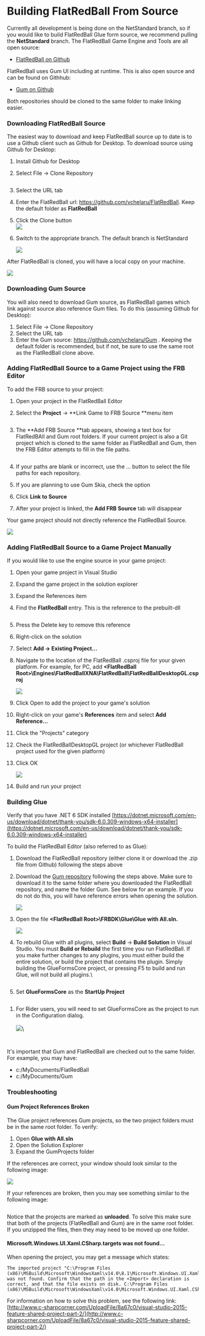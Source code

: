 # Building FlatRedBall From Source

Currently all development is being done on the NetStandard branch, so if you would like to build FlatRedBall Glue form source, we recommend pulling the **NetStandard** branch. The FlatRedBall Game Engine and Tools are all open source:

* [FlatRedBall on Github](https://github.com/vchelaru/FlatRedBall)

FlatRedBall uses Gum UI including at runtime. This is also open source and can be found on Githhub:

* [Gum on Github](https://github.com/vchelaru/Gum)

Both repositories should be cloned to the same folder to make linking easier.

### Downloading FlatRedBall Source

The easiest way to download and keep FlatRedBall source up to date is to use a Github client such as Github for Desktop. To download source using Github for Desktop:

1. Install Github for Desktop
2.  Select File -> Clone Repository

    <div align="left" data-full-width="true">

    <img src="media/2021-08-img_6112a86031125.png" alt="">

    </div>
3. Select the URL tab
4. Enter the FlatRedBall url: https://github.com/vchelaru/FlatRedBall. Keep the default folder as **FlatRedBall**
5. Click the Clone button \
   ![](media/2021-08-img_6112a90f42a84.png)
6.  Switch to the appropriate branch. The default branch is NetStandard

    ![](media/2022-11-img_636b193cd624c.png)

After FlatRedBall is cloned, you will have a local copy on your machine.

![](media/2021-08-img_6112a93e335de.png)

### Downloading Gum Source

You will also need to download Gum source, as FlatRedBall games which link against source also reference Gum files. To do this (assuming Github for Desktop):

1. Select File -> Clone Repository
2. Select the URL tab
3. Enter the Gum source: https://github.com/vchelaru/Gum . Keeping the default folder is recommended, but if not, be sure to use the same root as the FlatRedBall clone above.

### Adding FlatRedBall Source to a Game Project using the FRB Editor

To add the FRB source to your project:

1. Open your project in the FlatRedBall Editor
2.  Select the **Project** -> \*\*Link Game to FRB Source \*\*menu item

    <div align="left">

    <img src="media/2023-07-img_64b5303d1f0e2.png" alt="">

    </div>
3.  The \*\*Add FRB Source \*\*tab appears, showing a text box for FlatRedBAll and Gum root folders. If your current project is also a Git project which is cloned to the same folder as FlatRedBall and Gum, then the FRB Editor attempts to fill in the file paths.

    <div align="left">

    <img src="media/2023-07-img_64b531293eff9.png" alt="">

    </div>
4. If your paths are blank or incorrect, use the ... button to select the file paths for each repository.
5. If you are planning to use Gum Skia, check the option
6. Click **Link to Source**
7. After your project is linked, the **Add FRB Source** tab will disappear

Your game project should not directly reference the FlatRedBall Source.

![](media/2023-07-img_64b5319f1f491.png)

### Adding FlatRedBall Source to a Game Project Manually

If you would like to use the engine source in your game project:

1. Open your game project in Visual Studio
2. Expand the game project in the solution explorer
3. Expand the References item
4.  Find the **FlatRedBall** entry. This is the reference to the prebuilt-dll

    <div align="left">

    <img src="media/2017-02-img_5892095362770.png" alt="">

    </div>
5. Press the Delete key to remove this reference
6. Right-click on the solution
7. Select **Add -> Existing Project...**
8.  Navigate to the location of the FlatRedBall .csproj file for your given platform. For example, for PC, add **\<FlatRedBall Root>\Engines\FlatRedBallXNA\FlatRedBall\FlatRedBallDesktopGL.csproj**&#x20;

    ![](media/2021-08-img_6112a9f5767f4.png)
9. Click Open to add the project to your game's solution
10. Right-click on your game's **References** item and select **Add Reference...**
11. Click the "Projects" category
12. Check the FlatRedBallDesktopGL project (or whichever FlatRedBall project used for the given platform)
13. Click OK

    ![](media/2017-02-img_58920a8e61d75.png)
14. Build and run your project

### Building Glue

Verify that you have .NET 6 SDK installed [https://dotnet.microsoft.com/en-us/download/dotnet/thank-you/sdk-6.0.309-windows-x64-installer](https://dotnet.microsoft.com/en-us/download/dotnet/thank-you/sdk-6.0.309-windows-x64-installer)  &#x20;

To build the FlatRedBall Editor (also referred to as Glue):

1. Download the FlatRedBall repository (either clone it or download the .zip file from Github) following the steps above
2.  Download the [Gum repository](https://github.com/vchelaru/Gum) following the steps above. Make sure to download it to the same folder where you downloaded the FlatRedBall repository, and name the folder Gum. See below for an example. If you do not do this, you will have reference errors when opening the solution.

    ![](media/2016-11-img_583909d260b0c.png)
3.  Open the file **\<FlatRedBall Root>\FRBDK\Glue\Glue with All.sln.**

    ![](media/2021-08-img_6112b22407f6b.png)
4.  To rebuild Glue with all plugins, select **Build** -> **Build Solution** in Visual Studio. You must **Build or Rebuild** the first time you run FlatRedBall. If you make further changes to any plugins, you must either build the entire solution, or build the project that contains the plugin. Simply building the GlueFormsCore project, or pressing F5 to build and run Glue, will not build all plugins.\


    <figure><img src=".gitbook/assets/image.png" alt=""><figcaption></figcaption></figure>
5. Set **GlueFormsCore** as the **StartUp Project**

<figure><img src=".gitbook/assets/image (7).png" alt=""><figcaption></figcaption></figure>

1.  For Rider users, you will need to set GlueFormsCore as the project to run in the Configuration dialog.\
    \
    ![](<.gitbook/assets/image (3).png>)\


    <figure><img src=".gitbook/assets/image (2).png" alt=""><figcaption></figcaption></figure>

    <figure><img src=".gitbook/assets/image (4).png" alt=""><figcaption></figcaption></figure>

It's important that Gum and FlatRedBall are checked out to the same folder. For example, you may have:

* c:/MyDocuments/FlatRedBall
* c:/MyDocuments/Gum

### Troubleshooting

#### Gum Project References Broken

The Glue project references Gum projects, so the two project folders must be in the same root folder. To verify:

1. Open **Glue with All.sln**
2. Open the Solution Explorer
3. Expand the GumProjects folder

If the references are correct, your window should look similar to the following image:

![](media/2020-04-img_5e9098ba3d6ef.png)

If your references are broken, then you may see something similar to the following image: &#x20;

<figure><img src="media/2020-04-img_5e9098e234103.png" alt=""><figcaption></figcaption></figure>

Notice that the projects are marked as **unloaded**. To solve this make sure that both of the projects (FlatRedBall and Gum) are in the same root folder. If you unzipped the files, then they may need to be moved up one folder.

#### Microsoft.Windows.UI.Xaml.CSharp.targets was not found...

When opening the project, you may get a message which states:

```
The imported project "C:\Program Files (x86)\MSBuild\Microsoft\WindowsXaml\v14.0\8.1\Microsoft.Windows.UI.Xaml.CSharp.targets" was not found. Confirm that the path in the <Import> declaration is correct, and that the file exists on disk. C:\Program Files (x86)\MSBuild\Microsoft\WindowsXaml\v14.0\Microsoft.Windows.UI.Xaml.CSharp.targets
```

For information on how to solve this problem, see the following link: [http://www.c-sharpcorner.com/UploadFile/8a67c0/visual-studio-2015-feature-shared-project-part-2/](http://www.c-sharpcorner.com/UploadFile/8a67c0/visual-studio-2015-feature-shared-project-part-2/)

####

&#x20; &#x20;
